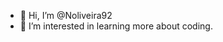 - 👋 Hi, I’m @Noliveira92
- 👀 I’m interested in learning more about coding.


<!---
Noliveira92/Noliveira92 is a ✨ special ✨ repository because its `README.md` (this file) appears on your GitHub profile.
You can click the Preview link to take a look at your changes.
--->
